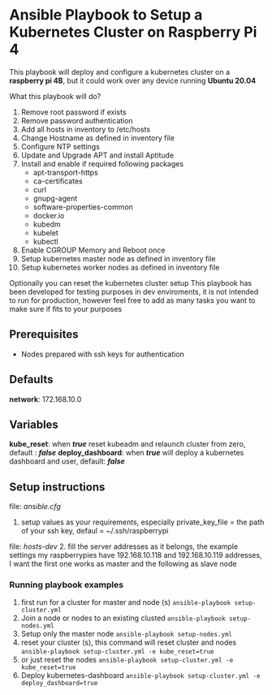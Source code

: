 # Ansible Playbook to Setup a Kubernetes Cluster on Raspberry Pi 4

This playbook will deploy and configure a kubernetes cluster on a **raspberry pi 4B**, but it could work over any device running **Ubuntu 20.04**

What this playbook will do?

1. Remove root password if exists
2. Remove password authentication
3. Add all hosts in inventory to /etc/hosts
4. Change Hostname as defined in inventory file
5. Configure NTP settings
6. Update and Upgrade APT and install Aptitude
7. Install and enable if required following packages
    - apt-transport-https
    - ca-certificates
    - curl
    - gnupg-agent
    - software-properties-common
    - docker.io
    - kubedm
    - kubelet
    - kubectl
8. Enable CGROUP Memory and Reboot once
9. Setup kubernetes master node as defined in inventory file
10. Setup kubernetes worker nodes as defined in inventory file

Optionally you can reset the kubernetes cluster setup
This playbook has been developed for testing purposes in dev enviroments, it is not intended to run for production, however feel free to add as many tasks you want to make sure if fits to your purposes

## Prerequisites
* Nodes prepared with ssh keys for authentication

## Defaults
**network**: 172.168.10.0

## Variables
**kube_reset**: when **_true_** reset kubeadm and relaunch cluster from zero, default : **_false_**
**deploy_dashboard**: when **_true_** will deploy a kubernetes dashboard and user, default: **_false_**

## Setup instructions
file: _ansible.cfg_
1. setup values as your requirements, especially private_key_file = the path of your ssh key, defaul = ~/.ssh/raspberrypi

file: _hosts-dev_
2. fill the server addresses as it belongs, the example settings my raspberrypies have 192.168.10.118 and 192.168.10.119 addresses, I want the first one works as master and the following as slave node

### Running playbook examples

1. first run for a cluster for master and node (s)
`ansible-playbook setup-cluster.yml`
2. Join a node or nodes to an existing clusted
`ansible-playbook setup-nodes.yml`
3. Setup only the master node
`ansible-playbook setup-nodes.yml`
4. reset your cluster (s), this command will reset cluster and nodes
`ansible-playbook setup-cluster.yml -e kube_reset=true`
5. or just reset the nodes
`ansible-playbook setup-cluster.yml -e kube_reset=true`
6. Deploy kubernetes-dashboard 
`ansible-playbook setup-cluster.yml -e deploy_dashboard=true`
